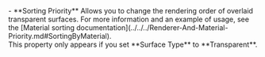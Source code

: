 <tr>
<td>- **Sorting Priority**</td>
<td>Allows you to change the rendering order of overlaid transparent surfaces. For more information and an example of usage, see the [Material sorting documentation](../../../Renderer-And-Material-Priority.md#SortingByMaterial).<br/>This property only appears if you set **Surface Type** to **Transparent**.</td>
</tr>
